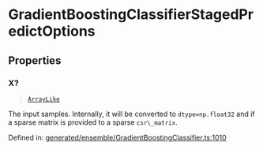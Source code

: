 # GradientBoostingClassifierStagedPredictOptions

## Properties

### X?

> [`ArrayLike`](../types/ArrayLike.md)

The input samples. Internally, it will be converted to `dtype=np.float32` and if a sparse matrix is provided to a sparse `csr\_matrix`.

Defined in:  [generated/ensemble/GradientBoostingClassifier.ts:1010](https://github.com/transitive-bullshit/scikit-learn-ts/blob/92ab806/packages/sklearn/src/generated/ensemble/GradientBoostingClassifier.ts#L1010)

